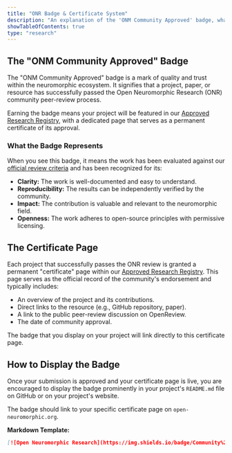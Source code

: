 ```yaml
---
title: "ONR Badge & Certificate System"
description: "An explanation of the 'ONM Community Approved' badge, what it signifies, and how approved projects are showcased on a dedicated certificate page."
showTableOfContents: true
type: "research"
---
```


## The "ONM Community Approved" Badge

The "ONM Community Approved" badge is a mark of quality and trust within the neuromorphic ecosystem. It signifies that a project, paper, or resource has successfully passed the Open Neuromorphic Research (ONR) community peer-review process.

Earning the badge means your project will be featured in our [Approved Research Registry](/neuromorphic-computing/research/papers/), with a dedicated page that serves as a permanent certificate of its approval.

### What the Badge Represents

When you see this badge, it means the work has been evaluated against our [official review criteria](/neuromorphic-computing/research/guide/review-criteria/) and has been recognized for its:

-   **Clarity:** The work is well-documented and easy to understand.
-   **Reproducibility:** The results can be independently verified by the community.
-   **Impact:** The contribution is valuable and relevant to the neuromorphic field.
-   **Openness:** The work adheres to open-source principles with permissive licensing.

## The Certificate Page

Each project that successfully passes the ONR review is granted a permanent "certificate" page within our [Approved Research Registry](/neuromorphic-computing/research/papers/). This page serves as the official record of the community's endorsement and typically includes:

-   An overview of the project and its contributions.
-   Direct links to the resource (e.g., GitHub repository, paper).
-   A link to the public peer-review discussion on OpenReview.
-   The date of community approval.

The badge that you display on your project will link directly to this certificate page.

## How to Display the Badge

Once your submission is approved and your certificate page is live, you are encouraged to display the badge prominently in your project's `README.md` file on GitHub or on your project's website.

The badge should link to your specific certificate page on `open-neuromorphic.org`.

**Markdown Template:**
```markdown
[![Open Neuromorphic Research](https://img.shields.io/badge/Community%20Approved-Open%20Neuromorphic-8A2BE2)](https://open-neuromorphic.org/path/to/your/certificate/page/)
